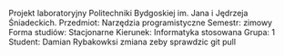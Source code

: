 Projekt laboratoryjny Politechniki Bydgoskiej im. Jana i Jędrzeja Śniadeckich. 
Przedmiot: Narzędzia programistyczne 
Semestr: zimowy 
Forma studiów: Stacjonarne 
Kierunek: Informatyka stosowana 
Grupa: 1 
Student: Damian Rybakowksi 
zmiana zeby sprawdzic git pull

